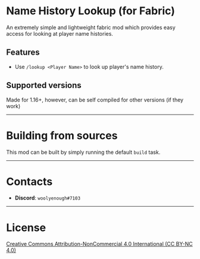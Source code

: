 # Name History Lookup (for Fabric)
An extremely simple and lightweight fabric mod which provides easy access for looking at player name histories.

## Features
* Use `/lookup <Player Name>` to look up player's name history.

## Supported versions
Made for 1.16+, however, can be self compiled for other versions (if they work)


---
# Building from sources
This mod can be built by simply running the default `build` task.


---
# Contacts
* **Discord**: `woolyenough#7103`

---
# License
[Creative Commons Attribution-NonCommercial 4.0 International (CC BY-NC 4.0)](https://creativecommons.org/licenses/by-nc/4.0/)
